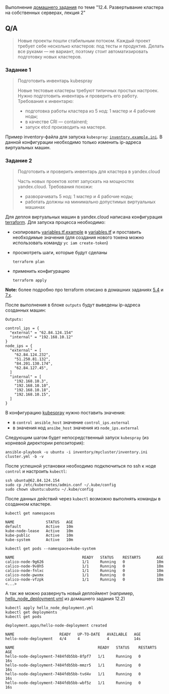 Выполнение [домашнего задания](https://github.com/netology-code/devkub-homeworks/blob/main/12-kubernetes-04-install-part-2.md)
по теме "12.4. Развертывание кластера на собственных серверах, лекция 2"

## Q/A

> Новые проекты пошли стабильным потоком. Каждый проект требует себе несколько кластеров: под тесты и продуктив.
> Делать все руками — не вариант, поэтому стоит автоматизировать подготовку новых кластеров.

### Задание 1

> Подготовить инвентарь kubespray
> 
> Новые тестовые кластеры требуют типичных простых настроек. Нужно подготовить инвентарь и проверить его работу. Требования к инвентарю:
> * подготовка работы кластера из 5 нод: 1 мастер и 4 рабочие ноды;
> * в качестве CRI — containerd;
> * запуск etcd производить на мастере.

Пример inventory-файла для запуска `kubespray`: [`inventory.example.ini`](./kubespray/inventory.example.ini).
В данной конфигурации необходимо только изменить ip-адреса виртуальных машин.

### Задание 2

> Подготовить и проверить инвентарь для кластера в yandex.cloud
> 
> Часть новых проектов хотят запускать на мощностях yandex.cloud. Требования похожи:
> * разворачивать 5 нод: 1 мастер и 4 рабочие ноды;
> * работать должны на минимально допустимых виртуальных машинах 

Для деплоя виртуальных машин в yandex.cloud написана конфигурация [terraform](./terraform/main.tf). Для запуска процесса необходимо:
* скопировать [variables.tf.example](./terraform/variables.tf.example) в [variables.tf](./terraform/variables.tf)
  и проставить необходимые значения (для создания нового токена можно использовать команду `yc iam create-token`)
* просмотреть шаги, которые будут сделаны 

    ```shell
    terraform plan
    ```

* применить конфигурацию

    ```shell
    terraform apply
    ```

__Note:__ более подробно про terraform описано в домашних заданиях [5.4](/src/homework/05-virtualization/5.4) и [7.x](/src/homework/07-terraform).

После выполнения в блоке `outputs` будут выведены ip-адреса созданных машин:

```text
Outputs:

control_ips = {
  "external" = "62.84.124.154"
  "internal" = "192.168.10.12"
}
node_ips = {
  "external" = [
    "62.84.124.232",
    "51.250.81.132",
    "84.201.130.174",
    "62.84.127.45",
  ]
  "internal" = [
    "192.168.10.3",
    "192.168.10.10",
    "192.168.10.18",
    "192.168.10.15",
  ]
}
```

В конфигурацию [kubespray](./kubespray/inventory.example.ini) нужно поставить значения:

* в `control ansible_host` значение `control_ips.external`
* в значения нод `ansibe_host` значения из `node_ips.external`

Следующим шагом будет непосредственный запуск `kubespray` (из корневой директории репозитория):

```shell
ansible-playbook -u ubuntu -i inventory/mycluster/inventory.ini cluster.yml -b -v
```

После успешной установки необходимо подключиться по ssh к ноде `control` и настроить `kubectl`:

```shell
ssh ubuntu@62.84.124.154
sudo cp /etc/kubernetes/admin.conf ~/.kube/config
sudo chown ubuntu:ubuntu ~/.kube/config
```

После данных действий через `kubectl` возможно выполнять команды в созданном кластере.

```shell
kubectl get namespaces
```

```text
NAME              STATUS   AGE
default           Active   10m
kube-node-lease   Active   10m
kube-public       Active   10m
kube-system       Active   10m
```

```shell
kubectl get pods --namespace=kube-system
```

```text
NAME                              READY   STATUS    RESTARTS       AGE
calico-node-9g626                 1/1     Running   0              10m
calico-node-9v8h5                 1/1     Running   0              10m
calico-node-fnlxc                 1/1     Running   0              10m
calico-node-pwxmx                 1/1     Running   0              10m
calico-node-vfzpk                 1/1     Running   0              10m
<...>
```

А так же можно развернуть новый деплоймент (например, [hello_node_deployment.yml](/src/homework/12-kubernetes/12.2/config/hello_node_deployment.yml) из домашнего задания 12.2)

```shell
kubectl apply hello_node_deployment.yml
kubectl get deployments
kubectl get pods
```

```text
deployment.apps/hello-node-deployment created

NAME                    READY   UP-TO-DATE   AVAILABLE   AGE
hello-node-deployment   4/4     4            4           14s

NAME                                     READY   STATUS    RESTARTS   AGE
hello-node-deployment-7484fdb5bb-8fpf7   1/1     Running   0          16s
hello-node-deployment-7484fdb5bb-mmzr5   1/1     Running   0          16s
hello-node-deployment-7484fdb5bb-tvd4v   1/1     Running   0          16s
hello-node-deployment-7484fdb5bb-wbf5z   1/1     Running   0          16s
```
